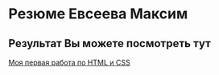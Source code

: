 # Резюме Евсеева Максим

## Результат Вы можете посмотреть тут

[Моя первая работа по HTML и CSS](https://maxurals174.github.io/Resume-HTML-course/)
